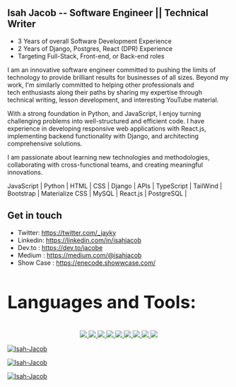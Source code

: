 ## Isah Jacob -- Software Engineer || Technical Writer
- 3 Years of overall Software Development Experience
- 2 Years of Django, Postgres, React (DPR)  Experience
- Targeting Full-Stack, Front-end, or Back-end roles

I am an innovative software engineer committed to pushing the limits of technology to provide brilliant results for businesses of all sizes. Beyond my work, I'm similarly committed to helping other professionals and tech enthusiasts along their paths by sharing my expertise through technical writing, lesson development, and interesting YouTube material.

With a strong foundation in Python, and JavaScript, I enjoy turning challenging problems into well-structured and efficient code. I have experience in developing responsive web applications with React.js, implementing backend functionality with Django, and architecting comprehensive solutions. 

I am passionate about learning new technologies and methodologies, collaborating with cross-functional teams, and creating meaningful innovations.

JavaScript | Python | HTML | CSS | Django | APIs | TypeScript | TailWind | Bootstrap | Materialize CSS | MySQL | React.js | PostgreSQL |


## Get in touch
- Twitter: https://twitter.com/_jayky
- Linkedin: https://linkedin.com/in/isahjacob
- Dev.to : https://dev.to/jacobe
- Medium : https://medium.com/@isahjacob
- Show Case : https://enecode.showwcase.com/


</p>

<h3 style="text-align: left; font-size: 40px">Languages and Tools:</h3>
<p style="text-align:center">
<a href="https://code.visualstudio.com/"  target="_blank" rel="noreferrer"> <img src= https://img.shields.io/badge/VSCode-0078D4?style=for-the-badge&logo=visual%20studio%20code&logoColor=white </a>  
<a href="https://www.w3schools.com/html/" target="_blank" rel="noreferrer"> <img src=https://img.shields.io/badge/HTML5-E34F26?style=for-the-badge&logo=html5&logoColor=white </a>
<a href="https://www.w3schools.com/css/" target="_blank" rel="noreferrer"> <img src=https://img.shields.io/badge/CSS3-1572B6?style=for-the-badge&logo=css3&logoColor=white </a>
<a href ="https://www.w3schools.com/js/default.asp" target="_blank" rel="noreferrer"> <img src=https://img.shields.io/badge/JavaScript-323330?style=for-the-badge&logo=javascript&logoColor=F7DF1E </a> 
<a href = "https://getbootstrap.com/" target="_blank" rel="noreferrer"> <img src= https://img.shields.io/badge/Bootstrap-563D7C?style=for-the-badge&logo=bootstrap&logoColor=white </a>  
<a href = "https://reactjs.org/" target="_blank" rel="noreferrer"> <img src=https://img.shields.io/badge/React-20232A?style=for-the-badge&logo=react&logoColor=61DAFB </a>
<a href="https://www.netlify.com/" target="_blank" rel="noreferrer"> <img src= https://img.shields.io/badge/Netlify-00C7B7?style=for-the-badge&logo=netlify&logoColor=white </a>
<a href="https://git-scm.com/" target="_blank" rel="noreferrer"> <img src= https://img.shields.io/badge/GIT-E44C30?style=for-the-badge&logo=git&logoColor=white </a>   
<a href="https://https://github.com//"  target="_blank" rel="noreferrer"> <img src= https://img.shields.io/badge/GitHub-100000?style=for-the-badge&logo=github&logoColor=white </a> 

  </p>
<div>
  <p><img text-align="center" src="https://github-readme-stats.vercel.app/api/top-langs?username=enecode&show_icons=true&locale=en&layout=compact" alt="Isah-Jacob" /></p>

  <p><img align="center" src="https://github-readme-stats.vercel.app/api?username=enecode&show_icons=true&locale=en" alt="Isah-Jacob" /></p>

  <p><img align="center" src="https://github-readme-streak-stats.herokuapp.com/?user=enecode&" alt="Isah-Jacob" /></p>
</div>
